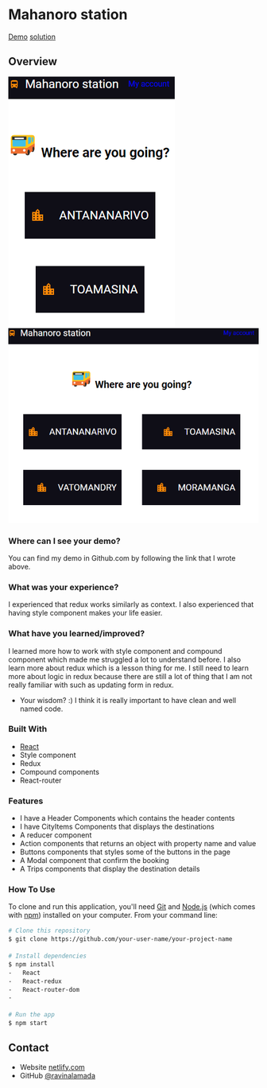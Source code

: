 # Mahanoro station

[Demo](https://mahanoro-station-prisca.netlify.app/)
[solution](https://github.com/ravinalamada/mahanoro-station)

## Overview

![screenshot1](./images/mobile-image.png)
![screenshot2](./images/desk-images.png)

### Where can I see your demo?
You can find my demo in Github.com by following the link that I wrote above.

### What was your experience?
I experienced that redux works similarly as context. I also experienced that having style component makes your life easier.

### What have you learned/improved?
I learned more how to work with style component and compound component which made me struggled a lot to understand before. I also learn more about redux which is a lesson thing for me. I still need to learn more about logic in redux because there are still a lot of thing that I am not really familiar with such as updating form in redux.

-   Your wisdom? :)
I think it is really important to have clean and well named code.

### Built With

- [React](https://reactjs.org/)
- Style component
- Redux
- Compound components
- React-router

### Features
- I have a Header Components which contains the header contents
- I have CityItems Components that displays the destinations
- A reducer component
- Action components that returns an object with property name and value
- Buttons components that styles some of the buttons in the page
- A Modal component that confirm the booking
- A Trips components that display the destination details

### How To Use

<!-- Example: -->

To clone and run this application, you'll need [Git](https://git-scm.com) and [Node.js](https://nodejs.org/en/download/) (which comes with [npm](http://npmjs.com)) installed on your computer. From your command line:

```bash
# Clone this repository
$ git clone https://github.com/your-user-name/your-project-name

# Install dependencies
$ npm install
-	React
-	React-redux
-	React-router-dom
-

# Run the app
$ npm start
```

## Contact

-   Website [netlify.com](https://mahanoro-station-prisca.netlify.app/)
-   GitHub [@ravinalamada](https://github.com/ravinalamada/mahanoro-station)


